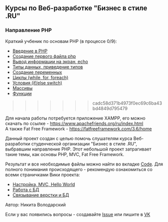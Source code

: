 ## Курсы по Веб-разработке "Бизнес в стиле .RU"
### Направление PHP

Краткий учбеник по основам PHP (в процессе 0/9):
* [Введение в PHP](https://github.com/NickWatsonMan/phpschool/blob/master/book/1intro.md)
* [Создание первого файла php](https://github.com/NickWatsonMan/phpschool/blob/master/book/2firstPhp.md)
* [Вывод информации на экран, echo](https://github.com/NickWatsonMan/phpschool/blob/master/book/3echo.md)
* [Типы данных, приведение типов](https://github.com/NickWatsonMan/phpschool/blob/master/book/4types.md)
* [Создание переменных](https://github.com/NickWatsonMan/phpschool/blob/master/book/5vars.md)
* [Циклы (while, for, foreach)](https://github.com/NickWatsonMan/phpschool/blob/master/book/6while.md)
* [Условия (if/else switch)](https://github.com/NickWatsonMan/phpschool/blob/master/book/7if.md)
* [Массивы](https://github.com/NickWatsonMan/phpschool/blob/master/book/8massiv.md)
* [Функции](https://github.com/NickWatsonMan/phpschool/blob/master/book/9func.md)
>>>>>>> cadc58d371b4973f0ec69c6ba43bd4849d795479

Для начала работы потребуется приложение XAMPP, его можно скачать по ссылке - https://www.apachefriends.org/ru/index.html   
А также Fat Free Framework - https://fatfreeframework.com/3.6/home

Данный проект создан с целью помочь слушателям курса Веб-разработки студенческой организации "Бизнес в стиле .RU", выбравшим направление PHP. Этот небольшой проект затрагивает такие темы, как основы PHP, MVC, Fat Free Framework. 

Результат и все необходимые файлы можно найти во вкладке [Code](https://github.com/NickWatsonMan/phpschool). Для полного понимания происходящего - рекомендую ознакомиться со всеми страничками Вики проекта:

* [Настройка, MVC, Hello World](https://github.com/NickWatsonMan/phpschool/wiki/%D0%9D%D0%B0%D1%81%D1%82%D1%80%D0%BE%D0%B9%D0%BA%D0%B0,-MVC,-Hello-World)
* [Работа с БД](https://github.com/NickWatsonMan/phpschool/wiki/%D0%A0%D0%B0%D0%B1%D0%BE%D1%82%D0%B0-%D1%81-%D0%91%D0%94)  
* [Связывание верстки и БД](https://github.com/NickWatsonMan/phpschool/wiki/%D0%A1%D0%B2%D1%8F%D0%B7%D1%8B%D0%B2%D0%B0%D0%BD%D0%B8%D0%B5-%D0%B2%D0%B5%D1%80%D1%81%D1%82%D0%BA%D0%B8-%D0%B8-%D0%91%D0%94)

Автор: Никита Володарский

Если у вас появились вопросы - создавайте [Issue](https://github.com/NickWatsonMan/phpschool/issues) или пишите в [VK](https://vk.com/watsonback)

